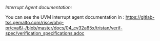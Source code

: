 *Interrupt Agent documentation:*

You can see the UVM interrupt agent documentation in : https://gitlab-tss.gemalto.com/riscv/ohg-pr/cva6/-/blob/master/docs/04_cv32a65x/tristan/verif-spec/verification_specifications.adoc

